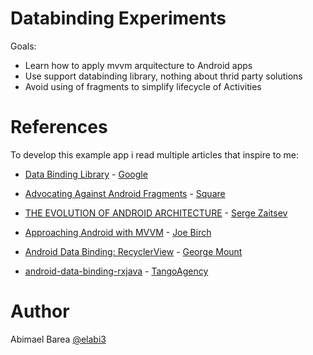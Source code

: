 # Databinding Experiments

Goals:

  - Learn how to apply mvvm arquitecture to Android apps
  - Use support databinding library, nothing about thrid party solutions
  - Avoid using of fragments to simplify lifecycle of Activities

# References

To develop this example app i read multiple articles that inspire to me:

* [Data Binding Library](https://developer.android.com/topic/libraries/data-binding/index.html) - [Google](https://github.com/google)

* [Advocating Against Android Fragments](https://medium.com/square-corner-blog/advocating-against-android-fragments-81fd0b462c97#.taek4u8t8) - [Square](https://github.com/square)

* [THE EVOLUTION OF ANDROID ARCHITECTURE](http://zserge.com/blog/android-mvp-mvvm-redux-history.html) - [Serge Zaitsev](https://github.com/zserge)

* [Approaching Android with MVVM](https://labs.ribot.co.uk/approaching-android-with-mvvm-8ceec02d5442#.f27p9f1no) - [Joe Birch](https://github.com/hitherejoe)

* [Android Data Binding: RecyclerView](https://medium.com/google-developers/android-data-binding-recyclerview-db7c40d9f0e4#.hm63x1p9h) - [George Mount](https://github.com/georgemount)

* [android-data-binding-rxjava](https://github.com/TangoAgency/android-data-binding-rxjava) - [TangoAgency](https://github.com/TangoAgency)

# Author

Abimael Barea [@elabi3](https://github.com/elabi3)
